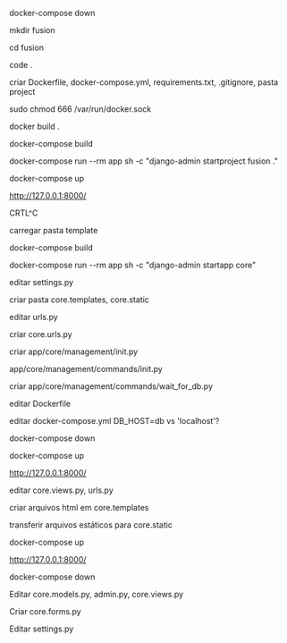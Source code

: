 docker-compose down

mkdir fusion

cd fusion

code .

criar Dockerfile, docker-compose.yml, requirements.txt, .gitignore, pasta project

sudo chmod 666 /var/run/docker.sock

docker build .

docker-compose build

docker-compose run --rm app sh -c "django-admin startproject fusion ."

docker-compose up

http://127.0.0.1:8000/


CRTL^C

carregar pasta template

docker-compose build

docker-compose run --rm app sh -c "django-admin startapp core"

editar settings.py

criar pasta core.templates, core.static

editar urls.py

criar core.urls.py


criar app/core/management/init.py

app/core/management/commands/init.py

criar app/core/management/commands/wait_for_db.py

editar Dockerfile

editar docker-compose.yml
DB_HOST=db vs 'localhost'?

docker-compose down

docker-compose up

http://127.0.0.1:8000/



editar core.views.py, urls.py

criar arquivos html em core.templates

transferir arquivos estáticos para core.static

docker-compose up

http://127.0.0.1:8000/

docker-compose down

Editar core.models.py, admin.py, core.views.py

Criar core.forms.py

Editar settings.py
